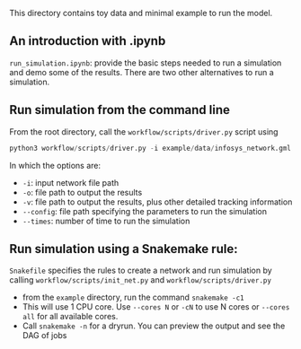 This directory contains toy data and minimal example to run the model.

## An introduction with .ipynb

`run_simulation.ipynb`: provide the basic steps needed to run a simulation and demo some of the results. There are two other alternatives to run a simulation.

## Run simulation from the command line

From the root directory, call the `workflow/scripts/driver.py` script using
 ```py
 python3 workflow/scripts/driver.py -i example/data/infosys_network.gml --config example/data/config.json -o example/results/results.json -v example/results/verbose_results.json.gz --times 2
 ```
In which the options are:
  - `-i`: input network file path
  - `-o`: file path to output the results
  - `-v`: file path to output the results, plus other detailed tracking information
  - `--config`: file path specifying the parameters to run the simulation
  - `--times`: number of time to run the simulation

## Run simulation using a Snakemake rule: 

`Snakefile` specifies the rules to create a network and run simulation by calling `workflow/scripts/init_net.py` and `workflow/scripts/driver.py`
- from the `example` directory, run the command `snakemake -c1`
- This will use 1 CPU core. Use `--cores N` or `-cN` to use N cores or `--cores all` for all available cores.
- Call `snakemake -n` for a dryrun. You can preview the output and see the DAG of jobs

